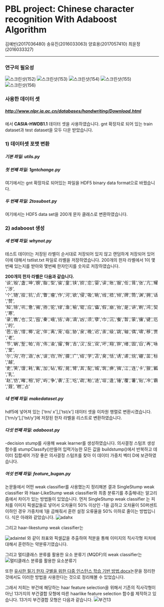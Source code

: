 # PBL project: Chinese character recognition With Adaboost Algorithm
김예빈(2017036480)
송유진(2016033063)
양효용(2017057410)
최윤정(2016033327)


****
### 연구의 필요성
![스크린샷(152)](https://user-images.githubusercontent.com/48639285/79532993-c1f75500-80b1-11ea-970d-c1b4191b997b.png)
![스크린샷(153)](https://user-images.githubusercontent.com/48639285/79532998-c3c11880-80b1-11ea-83f1-95ed46cec5e8.png)
![스크린샷(154)](https://user-images.githubusercontent.com/48639285/79533000-c4f24580-80b1-11ea-9ef6-545923b538e7.png)
![스크린샷(155)](https://user-images.githubusercontent.com/48639285/79533001-c4f24580-80b1-11ea-8105-2fb766dc7bfc.png)
![스크린샷(156)](https://user-images.githubusercontent.com/48639285/79533002-c58adc00-80b1-11ea-8817-62d4d6725efe.png)


### 사용한 데이터 셋
##### http://www.nlpr.ia.ac.cn/databases/handwriting/Download.html
에서 **CASIA-HWDB1.1** 데이터 셋을 사용하였습니다. 
gnt 확장자로 되어 있는 train dataset과 test dataset을 모두 다운 받았습니다.

### 1) 데이터셋 포맷 변환
##### 기본 파일: utils.py

##### 첫 번째 파일: 1gntchange.py
여기에서는 gnt 확장자로 되어있는 파일을 HDF5 binary data format으로 바꿨습니다.

##### 두 번째 파일: 2tosubset.py
여기에서는 HDF5 data set을 200개 문자 클래스로 변환하였습니다.

### 2) adaboost 생성
##### 세 번째 파일: whynot.py
테스트 데이터는 저장된 라벨이 순서대로 저장되어 있지 않고 랜덤하게 저장되어 있어
이에 대해서 tstlist.txt 파일로 라벨을 저장하였습니다.
200개의 한자 라벨에서 1이 몇번째 있는지를 받아와 몇번째 한자인지를 숫자로 저장하였습니다.

**200개의 한자 라벨은 다음과 같습니다.**
'谈','般','盏','坤','膀','脂','型','骏','童','挟','损','恋','婴','读','账','服','任','茸','张','亢','耀','涉',
'个','随','挂','抗','贞','瞥','瘤','作','河','欲','侵','吸','眺','线','捂','倾','牌','筒','渊','拥','话','赞',
'知','除','巩','惫','揭','扬','驼','绿','渔','榆','辊','应','儡','假','崩','抬','是','讲','刷','鸿','契','寒',
'录','教','也','艾','囤','秦','峨','括','诲','滴','凶','须','孽','巾','沉','餐','暂','蒙','攘','键','厄','的',
'芭','岳','惜','椰','足','伴','离','笼','临','胁','泉','晚','迟','汞','级','跳','轴','偶','啸','移','贾','老',
'节','蜗','堑','帕','肖','伟','渝','撮','臀','吉','汉','反','双','坏','翔','胖','绪','固','舀','再','咏','堂',
'尔','沟','符','涵','水','误','岿','所','摄','广','结','学','苫','臭','恬','诱','递','烷','硼','茁','标','越',
'吏','笑','馒','耗','氟','加','砧','稻','晃','臂','其','配','城','筑','痹','揖','江','连','卡','狠','瓤','乳',
'赵','仿','睹','相','好','屿','争','袭','王','吃','疏','粕','涟','垣','逢','锤','覆','薯','贴','冷','霸','聂',
'糕','占'


##### 네 번째 파일: makedataset.py
hdf5에 넣어져 있는 ['trn/ x'],['tst/x'] 데이터 셋을 이차원 행렬로 변환시켰습니다.
['trn/y'],['tst/y']에 저장된 한자 라벨을 리스트로 변환하였습니다.


##### 다섯 번째 파일: adaboost.py
-decision stump를 사용해 weak learner를 생성하였습니다.
의사결정 스텀프 생성 함수를 stumpClassify()만들어 입력가능한 모든 값을 buildstump()에서 반복하고 데이터 집합세어 가장 좋은 의사결정 스텀프를 찾아 이 데이터 가중치 벡터 D에 보관하였습니다.


##### 여섯 번째 파일: feature_bugan.py

논문들에서 어떤 weak classifier를 사용했는지 정리해본 결과 SingleStump weak classifier 와 Haar-LikeStump weak classifier와 최종 분류기를 추출해내는 알고리즘에서 차이가 있는 방법들이 있었습니다.
먼저 SingleStump weak classifier 는 피처를 이미지 픽셀값들로 넣어서 오차율이 50% 이상인 -1을 곱하고 오차율이 50퍼센트 이하인 경우 가중치에 1을 곱해줘서 훈련 설정 오류율을 50% 이하로 줄이는 방법입니다. 식은 아래와 같았습니다.
![adahx](https://user-images.githubusercontent.com/48639285/80779442-9e023c00-8ba6-11ea-80c6-a46bc5f4f92d.png)

그리고 haar-likestump weak classifier는

![adaintel](https://user-images.githubusercontent.com/48639285/80779425-8dea5c80-8ba6-11ea-96cc-b70618c072ee.png)
와 같이 좌표와 픽셀값을 추출하여 적분을 통해 이미지의 직사각형 피처에 대해서 훈련하는 약분류기였습니다.

그리고 멀티클래스 분류를 활용한 요소 분류기 (MQDF)의 weak classifier는
![멀티클래스 분류를 활용한 요소분류기](https://user-images.githubusercontent.com/48639285/80782700-2fc37680-8bb2-11ea-8762-825e04b7ae00.PNG) 

또한 [유사한 필기 한자 구별을 위한 다중 인스턴스 학습 기반 방법.docx](https://github.com/datacheff/pbladaboost/files/4562515/default.docx)논문을 정리한 것에서도 이러한 방법을 사용한다는 것으로 정리해볼 수 있었습니다.


그래서 저희는 부건에 해당하는 haar feature selection을 위해서 기존의 직사각형이 아닌 13가지의 부건결합 모형에 따른
haarlike feature selection 함수를 제작하고 있습니다.
13가지 부건결합 모형은 다음과 같습니다.
![부건13](https://user-images.githubusercontent.com/48639285/80779672-54662100-8ba7-11ea-93a8-902a57b04167.PNG)

